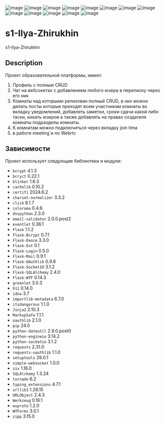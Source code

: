 ![image](https://github.com/ITIS-BISD/s1-Ilya-Zhirukhin/assets/99948155/e5deeaa0-b2f3-4b4c-b33a-9185659e0a36)
![image](https://github.com/ITIS-BISD/s1-Ilya-Zhirukhin/assets/99948155/c2823951-ae6e-495d-954a-d5b2e50a6b7e)
![image](https://github.com/ITIS-BISD/s1-Ilya-Zhirukhin/assets/99948155/60773ebe-c0c6-4bb8-8ed4-03975f9d1e78)
![image](https://github.com/ITIS-BISD/s1-Ilya-Zhirukhin/assets/99948155/066ee659-d4ae-4550-b4e6-206e60d80f17)
![image](https://github.com/ITIS-BISD/s1-Ilya-Zhirukhin/assets/99948155/a2d14629-ea65-4254-9ee9-c7f50c21013c)
![image](https://github.com/ITIS-BISD/s1-Ilya-Zhirukhin/assets/99948155/49c4784e-6302-4c57-8295-0b7682853fd8)
![image](https://github.com/ITIS-BISD/s1-Ilya-Zhirukhin/assets/99948155/b8748385-b6f6-4583-aceb-19046b646b4a)
![image](https://github.com/ITIS-BISD/s1-Ilya-Zhirukhin/assets/99948155/de47f6ee-cc9b-4890-982d-04313ca2b358)
![image](https://github.com/ITIS-BISD/s1-Ilya-Zhirukhin/assets/99948155/8f3f6c5f-9e9a-4758-8ba4-89c253f3544f)
![image](https://github.com/ITIS-BISD/s1-Ilya-Zhirukhin/assets/99948155/49cb9715-bc65-4a3f-aaab-8fa414b658b2)
![image](https://github.com/ITIS-BISD/s1-Ilya-Zhirukhin/assets/99948155/bb0aeb4b-73d3-4f65-b64c-d64fe81254b7)
![image](https://github.com/ITIS-BISD/s1-Ilya-Zhirukhin/assets/99948155/f4990dea-161d-4a32-9075-f4da18454e3a)
![image](https://github.com/ITIS-BISD/s1-Ilya-Zhirukhin/assets/99948155/962c60f8-0f6d-45c5-9686-0ee453371edc)




# s1-Ilya-Zhirukhin
s1-Ilya-Zhirukhin 
## Description
Проект образовательной платформы, имеет:
1. Профиль с полным CRUD
2. Чат на вебсокетах с добавлением любого юзера в переписку через его ник
3. Комнаты над которыми релизован полный CRUD, в них можно делать посты которые приходят всем участникам комнаты во вкладку уведомлений, добавлять заметки, сроки сдачи какой либо таски, кикать юзеров а также добавлять на правах создателя комнаты подразделы комнаты.
4. К комнатам можно подключиться через вкладку join tima
5. в работе meeting`и по Webrtc

 


## Зависимости

Проект использует следующие библиотеки и модули:

- `bcrypt` 4.1.3
- `bcryct` 0.22.1
- `blinker` 1.6.3
- `cachelib` 0.10.2
- `certifi` 2024.6.2
- `charset-normalizer` 3.3.2
- `click` 8.1.7
- `colorama` 0.4.6
- `dnspython` 2.3.0
- `email-validator` 2.0.0.post2
- `eventlet` 0.36.1
- `Flask` 1.1.2
- `Flask-Bcrypt` 0.7.1
- `Flask-Dance` 3.3.0
- `Flask-Ext` 0.1
- `Flask-Login` 0.5.0
- `Flask-Mail` 0.9.1
- `Flask-OAuthlib` 0.9.6
- `Flask-SocketIO` 3.1.2
- `Flask-SQLAlchemy` 2.4.0
- `Flask-WTF` 0.14.3
- `greenlet` 3.0.3
- `h11` 0.14.0
- `idna` 3.7
- `importlib-metadata` 6.7.0
- `itsdangerous` 1.1.0
- `Jinja2` 2.10.3
- `MarkupSafe` 1.1.1
- `oauthlib` 2.1.0
- `pip` 24.0
- `python-dateutil` 2.9.0.post0
- `python-engineio` 3.14.2
- `python-socketio` 3.1.2
- `requests` 2.31.0
- `requests-oauthlib` 1.1.0
- `setuptools` 39.0.1
- `simple-websocket` 1.0.0
- `six` 1.16.0
- `SQLAlchemy` 1.3.24
- `tornado` 6.2
- `typing_extensions` 4.7.1
- `urllib3` 1.26.15
- `URLObject` 2.4.3
- `Werkzeug` 0.16.1
- `wsproto` 1.2.0
- `WTForms` 3.0.1
- `zipp` 3.15.0
